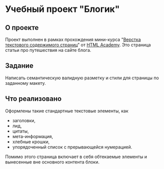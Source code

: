 # Учебный проект "Блогик"

## О проекте

Проект выполнен в рамках прохождения мини-курса "[Верстка текстового содержимого страниц](https://htmlacademy.ru/skills/text-layout)" от [HTML Academy](https://htmlacademy.ru/). Это страница статьи про путешествия на сайте блога.

## Задание

Написать семантическую валидную разметку и стили для страницы по заданному макету.

## Что реализовано

Оформлены такие стандартные текстовые элементы, как 
- заголовки, 
- лид, 
- цитаты, 
- мета-информация,
- хлебные крошки, 
- упорядоченный список с прерывающейся нумерацией.

Помимо этого страница включает в себя обтекаемые элементы и вынесенные вне основного контента блоки.
